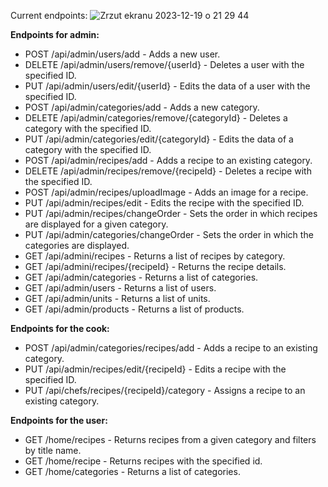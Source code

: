 Current endpoints:
![Zrzut ekranu 2023-12-19 o 21 29 44](https://github.com/danzerpp/CMS/assets/59024079/60eaa0e5-e99e-4c00-b0ae-f46ff9c53f5e)

**Endpoints for admin:**
- POST /api/admin/users/add - Adds a new user.
- DELETE /api/admin/users/remove/{userId} - Deletes a user with the specified ID.
- PUT /api/admin/users/edit/{userId} - Edits the data of a user with the specified ID.
- POST /api/admin/categories/add - Adds a new category.
- DELETE /api/admin/categories/remove/{categoryId} - Deletes a category with the specified ID.
- PUT /api/admin/categories/edit/{categoryId} - Edits the data of a category with the specified ID.
- POST /api/admin/recipes/add - Adds a recipe to an existing category.
- DELETE /api/admin/recipes/remove/{recipeId} - Deletes a recipe with the specified ID.
- POST /api/admin/recipes/uploadImage - Adds an image for a recipe.
- PUT /api/admin/recipes/edit - Edits the recipe with the specified ID.
- PUT /api/admin/recipes/changeOrder - Sets the order in which recipes are displayed for a given category.
- PUT /api/admin/categories/changeOrder - Sets the order in which the categories are displayed.
- GET /api/admini/recipes - Returns a list of recipes by category.
- GET /api/admini/recipes/{recipeId} - Returns the recipe details.
- GET /api/admin/categories - Returns a list of categories.
- GET /api/admin/users - Returns a list of users.
- GET /api/admin/units - Returns a list of units.
- GET /api/admin/products - Returns a list of products.

**Endpoints for the cook:**
- POST /api/admin/categories/recipes/add - Adds a recipe to an existing category.
- PUT /api/admin/recipes/edit/{recipeId} - Edits a recipe with the specified ID.
- PUT /api/chefs/recipes/{recipeId}/category - Assigns a recipe to an existing category.

**Endpoints for the user:**
- GET /home/recipes - Returns recipes from a given category and filters by title name.
- GET /home/recipe - Returns recipes with the specified id.
- GET /home/categories - Returns a list of categories.
  
